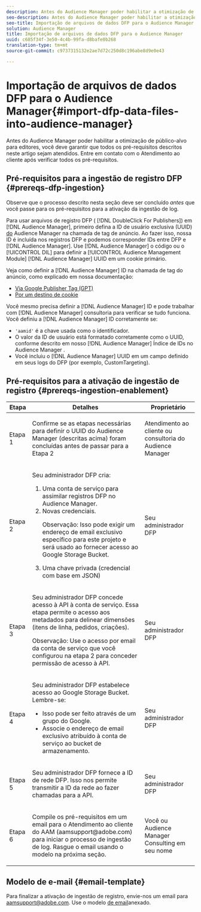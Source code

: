 ```yaml
---
description: Antes do Audience Manager poder habilitar a otimização de público-alvo para editores, você deve garantir que todos os pré-requisitos descritos neste artigo sejam atendidos. Entre em contato com o Atendimento ao cliente após verificar todos os pré-requisitos.
seo-description: Antes do Audience Manager poder habilitar a otimização de público-alvo para editores, você deve garantir que todos os pré-requisitos descritos neste artigo sejam atendidos. Entre em contato com o Atendimento ao cliente após verificar todos os pré-requisitos.
seo-title: Importação de arquivos de dados DFP para o Audience Manager
solution: Audience Manager
title: Importação de arquivos de dados DFP para o Audience Manager
uuid: c685f34f-3e50-4c4b-99fa-d8bafe0b268
translation-type: tm+mt
source-git-commit: c9737315132e2ae7d72c250d8c196abe8d9e0e43

---
```



# Importação de arquivos de dados DFP para o Audience Manager{#import-dfp-data-files-into-audience-manager}

Antes do Audience Manager poder habilitar a otimização de público-alvo para editores, você deve garantir que todos os pré-requisitos descritos neste artigo sejam atendidos. Entre em contato com o Atendimento ao cliente após verificar todos os pré-requisitos.

## Pré-requisitos para a ingestão de registro DFP {#prereqs-dfp-ingestion}

Observe que o processo descrito nesta seção deve ser concluído *antes* que você passe para os pré-requisitos para a ativação da ingestão de log.

Para usar arquivos de registro DFP ( [!DNL DoubleClick For Publishers]) em [!DNL Audience Manager], primeiro defina a ID de usuário exclusiva (UUID) [do](../../../reference/ids-in-aam.md) Audience Manager na chamada de tag de anúncio. Ao fazer isso, nossa ID é incluída nos registros DFP e podemos corresponder IDs entre DFP e [!DNL Audience Manager]. Use [!DNL Audience Manager] o código ou o [!UICONTROL DIL] para definir a [!UICONTROL Audience Management Module] [!DNL Audience Manager] UUID em um cookie primário.

Veja como definir a [!DNL Audience Manager] ID na chamada de tag do anúncio, como explicado em nossa documentação:

* [Via Google Publisher Tag (GPT)](../../../integration/gpt-aam-destination/gpt-aam-create-destination.md)
* [Por um destino de cookie](../../../integration/gpt-aam-destination/gpt-aam-modify-api.md)

Você mesmo precisa definir a [!DNL Audience Manager] ID e pode trabalhar com [!DNL Audience Manager] consultoria para verificar se tudo funciona. Você definiu a [!DNL Audience Manager] ID corretamente se:

* `'aamid'` é a chave usada como o identificador.
* O valor da ID de usuário está formatado corretamente como o UUID, conforme descrito em nosso [!DNL Audience Manager] Índice de IDs no Audience Manager [](../../../reference/ids-in-aam.md).
* Você incluiu o [!DNL Audience Manager] UUID em um campo definido em seus logs do DFP (por exemplo, CustomTargeting).

## Pré-requisitos para a ativação de ingestão de registro {#prereqs-ingestion-enablement}

<table id="table_C980A9F9B0FB4157B4908A64768B1571"> 
 <thead> 
  <tr> 
   <th colname="col1" class="entry"> Etapa </th> 
   <th colname="col2" class="entry"> Detalhes </th> 
   <th colname="col3" class="entry"> Proprietário </th> 
  </tr> 
 </thead>
 <tbody> 
  <tr> 
   <td colname="col1"> <p>Etapa 1 </p> </td> 
   <td colname="col2"> <p>Confirme se as etapas necessárias para definir o UUID do Audience Manager <span class="keyword"></span> (descritas acima) foram concluídas antes de passar para a Etapa 2 </p> </td> 
   <td colname="col3"> <p><span class="keyword"> Atendimento ao cliente ou consultoria do Audience Manager</span> </p> </td> 
  </tr> 
  <tr> 
   <td colname="col1"> <p>Etapa 2 </p> </td> 
   <td colname="col2"> <p>Seu administrador DFP cria: </p> <p> 
     <ol id="ol_FCFA9B11CFF948A488DF9CB298FC04C4"> 
      <li id="li_BC946EDCC3324578AEB64EDDA55B5ACA">Uma conta de serviço para assimilar registros DFP no <span class="keyword"> Audience Manager</span>. </li> 
      <li id="li_6B2FC7D73A3246419E55C004E17ACA25">Novas credenciais. <p>Observação:  Isso pode exigir um endereço de email exclusivo específico para este projeto e será usado ao fornecer acesso ao Google Storage Bucket. </p> </li> 
      <li id="li_95444B9FD1B34659A9634814B262A681">Uma chave privada (credencial com base em JSON) </li> 
     </ol> </p> </td> 
   <td colname="col3"> <p>Seu administrador DFP </p> </td> 
  </tr> 
  <tr> 
   <td colname="col1"> <p>Etapa 3 </p> </td> 
   <td colname="col2"> <p>Seu administrador DFP concede acesso à API à conta de serviço. Essa etapa permite o acesso aos metadados para delinear dimensões (itens de linha, pedidos, criações). <p>Observação:  Use o acesso por email da conta de serviço que você configurou na etapa 2 para conceder permissão de acesso à API. </p> </p> </td> 
   <td colname="col3"> <p>Seu administrador DFP </p> </td> 
  </tr> 
  <tr> 
   <td colname="col1"> <p>Etapa 4 </p> </td> 
   <td colname="col2"> <p>Seu administrador DFP estabelece acesso ao Google Storage Bucket. Lembre-se: </p> <p> 
     <ul id="ul_3E8DCC73454243D998BD9024D0966A4E"> 
      <li id="li_3691DBD28006412288458175F75873C6">Isso pode ser feito através de um grupo do Google. </li> 
      <li id="li_4774806B263245CEAAAB89BD2AA7F23F">Associe o endereço de email exclusivo atribuído à conta de serviço ao bucket de armazenamento. </li> 
     </ul> </p> </td> 
   <td colname="col3"> <p>Seu administrador DFP </p> </td> 
  </tr> 
  <tr> 
   <td colname="col1"> <p>Etapa 5 </p> </td> 
   <td colname="col2"> <p>Seu administrador DFP fornece a ID de rede DFP. Isso nos permite transmitir a ID da rede ao fazer chamadas para a API. </p> </td> 
   <td colname="col3"> <p>Seu administrador DFP </p> </td> 
  </tr> 
  <tr> 
   <td colname="col1"> <p>Etapa 6 </p> </td> 
   <td colname="col2"> <p>Compile os pré-requisitos em um email para o Atendimento ao cliente do AAM (aamsupport@adobe.com) para iniciar o processo de ingestão de log. Rasgue o email usando o modelo na próxima seção. </p> </td> 
   <td colname="col3"> <p>Você ou <span class="keyword"> Audience Manager</span> Consulting em seu nome </p> </td> 
  </tr> 
 </tbody> 
</table>

## Modelo de e-mail {#email-template}

Para finalizar a ativação de ingestão de registro, envie-nos um email para aamsupport@adobe.com. Use o modelo [de email](assets/enable_dfp_ingestion.txt)anexado.

